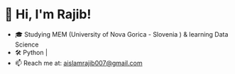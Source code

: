 
# 👋 Hi, I'm Rajib!
- 🎓 Studying MEM (University of Nova Gorica - Slovenia ) & learning Data Science
- 🛠️ Python |
- 📫 Reach me at: aislamrajib007@gmail.com

